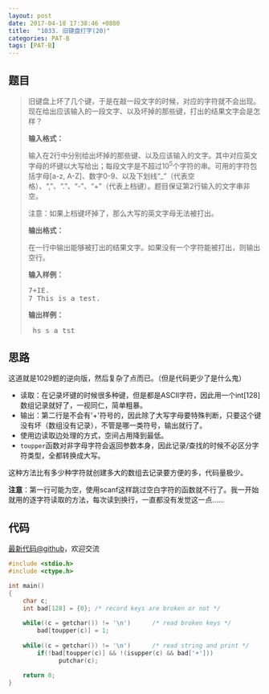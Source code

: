 ```yaml
---
layout: post
date: 2017-04-18 17:38:46 +0800
title:  "1033. 旧键盘打字(20)"
categories: PAT-B
tags: [PAT-B]
---
```


## 题目

> <div id="problemContent">
> <p>
> 旧键盘上坏了几个键，于是在敲一段文字的时候，对应的字符就不会出现。现在给出应该输入的一段文字、以及坏掉的那些键，打出的结果文字会是怎样？
> </p>
> <p><b>
> 输入格式：
> </b></p>
> <p>输入在2行中分别给出坏掉的那些键、以及应该输入的文字。其中对应英文字母的坏键以大写给出；每段文字是不超过10<sup>5</sup>个字符的串。可用的字符包括字母[a-z, A-Z]、数字0-9、以及下划线“_”（代表空格）、“,”、“.”、“-”、“+”（代表上档键）。题目保证第2行输入的文字串非空。
> </p>
> <p>注意：如果上档键坏掉了，那么大写的英文字母无法被打出。
> 
> <p><b>
> 输出格式：
> </b></p>
> <p>
> 在一行中输出能够被打出的结果文字。如果没有一个字符能被打出，则输出空行。</p>
> <b>输入样例：</b><pre>
> 7+IE.
> 7_This_is_a_test.
> </pre>
> <b>输出样例：</b><pre>
> _hs_s_a_tst
> </pre>
> </p></div>

## 思路

这道就是1029题的逆向版，然后复杂了点而已。（但是代码更少了是什么鬼）

- 读取：在记录坏键的时候很多种键，但是都是ASCII字符，因此用一个int[128]数组记录就好了，一视同仁，简单粗暴。
- 输出：第二行是不会有'+'符号的，因此除了大写字母要特殊判断，只要这个键没有坏（数组没有记录），不管是哪一类符号，输出就行了。
- 使用边读取边处理的方式，空间占用降到最低。
- `toupper`函数对非字母字符会返回参数本身，因此记录/查找的时候不必区分字符类型，全都转换成大写。

这种方法比有多少种字符就创建多大的数组去记录要方便的多，代码量极少。

**注意**：第一行可能为空，使用scanf这样跳过空白字符的函数就不行了。我一开始就用的逐字符读取的方法，每次读到换行，一直都没有发觉这一点……

## 代码

[最新代码@github](https://github.com/OliverLew/PAT/blob/master/PATBasic/1033.c)，欢迎交流
```c
#include <stdio.h>
#include <ctype.h>

int main()
{
    char c;
    int bad[128] = {0}; /* record keys are broken or not */
    
    while((c = getchar()) != '\n')      /* read broken keys */
        bad[toupper(c)] = 1;
    
    while((c = getchar()) != '\n')      /* read string and print */
        if(!bad[toupper(c)] && !(isupper(c) && bad['+']))
              putchar(c);
    
    return 0;
}

```